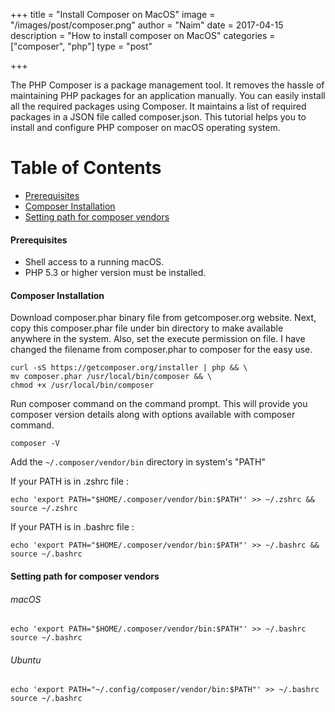 +++
title = "Install Composer on MacOS"
image = "/images/post/composer.png"
author = "Naim"
date = 2017-04-15
description = "How to install composer on MacOS"
categories = ["composer", "php"]
type = "post"

+++

The PHP Composer is a package management tool. It removes the hassle of maintaining PHP packages for an application manually. You can easily install all the required packages using Composer. It maintains a list of required packages in a JSON file called composer.json. This tutorial helps you to install and configure PHP composer on macOS operating system.

Table of Contents
=================

* [Prerequisites](#prerequisites)
* [Composer Installation](#composer-installation)
* [Setting path for composer vendors](#setting-path-for-composer-vendors)

#### Prerequisites

- Shell access to a running macOS.
- PHP 5.3 or higher version must be installed.



#### Composer Installation

Download composer.phar binary file from getcomposer.org website. Next, copy this composer.phar file under bin directory to make available anywhere in the system. Also, set the execute permission on file. I have changed the filename from composer.phar to composer for the easy use.

```
curl -sS https://getcomposer.org/installer | php && \
mv composer.phar /usr/local/bin/composer && \
chmod +x /usr/local/bin/composer
```



Run composer command on the command prompt. This will provide you composer version details along with options available with composer command.

```
composer -V
```



Add the `~/.composer/vendor/bin` directory in system's "PATH"

If your PATH is in .zshrc file :

```
echo 'export PATH="$HOME/.composer/vendor/bin:$PATH"' >> ~/.zshrc && source ~/.zshrc
```

If your PATH is in .bashrc file :

```
echo 'export PATH="$HOME/.composer/vendor/bin:$PATH"' >> ~/.bashrc && source ~/.bashrc
```


#### Setting path for composer vendors

###### macOS
```
echo 'export PATH="$HOME/.composer/vendor/bin:$PATH"' >> ~/.bashrc
source ~/.bashrc
```

###### Ubuntu

```
echo 'export PATH="~/.config/composer/vendor/bin:$PATH"' >> ~/.bashrc
source ~/.bashrc
```